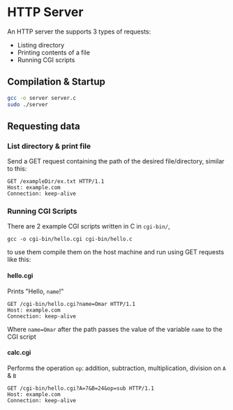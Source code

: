 # HTTP Server
An HTTP server the supports 3 types of requests:
- Listing directory
- Printing contents of a file
- Running CGI scripts

## Compilation & Startup
``` bash
gcc -o server server.c
sudo ./server
```

## Requesting data
### List directory & print file
Send a GET request containing the path of the desired file/directory, similar to this:
``` HTTP
GET /exampleDir/ex.txt HTTP/1.1
Host: example.com
Connection: keep-alive
```
### Running CGI Scripts
There are 2 example CGI scripts written in C in `cgi-bin/`, 
```
gcc -o cgi-bin/hello.cgi cgi-bin/hello.c
```
to use them compile them on the host machine and run using GET requests like this:

#### hello.cgi
Prints "Hello, `name`!"
``` HTTP
GET /cgi-bin/hello.cgi?name=Omar HTTP/1.1
Host: example.com
Connection: keep-alive
```
Where `name=Omar` after the path passes the value of the variable `name` to the CGI script

#### calc.cgi
Performs the operation `op`: addition, subtraction, multiplication, division on `A` & `B`
``` HTTP
GET /cgi-bin/hello.cgi?A=7&B=24&op=sub HTTP/1.1
Host: example.com
Connection: keep-alive
```
